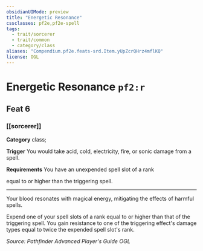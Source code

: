 ```yaml
---
obsidianUIMode: preview
title: "Energetic Resonance"
cssclasses: pf2e,pf2e-spell
tags:
  - trait/sorcerer
  - trait/common
  - category/class
aliases: "Compendium.pf2e.feats-srd.Item.yUpZcrQHrz4mflKQ"
license: OGL
---
```

# Energetic Resonance `pf2:r`
## Feat 6
### [[sorcerer]]

**Category** class; 




**Trigger** You would take acid, cold, electricity, fire, or sonic damage from a spell.

**Requirements** You have an unexpended spell slot of a rank

equal to or higher than the triggering spell.

* * *

Your blood resonates with magical energy, mitigating the effects of harmful spells.

Expend one of your spell slots of a rank equal to or higher than that of the triggering spell. You gain resistance to one of the triggering effect's damage types equal to twice the expended spell slot's rank.

*Source: Pathfinder Advanced Player's Guide*
*OGL*